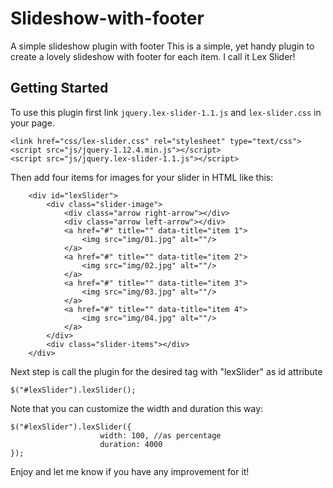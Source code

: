 # Slideshow-with-footer 
A simple slideshow plugin with footer
This is a simple, yet handy plugin to create a lovely slideshow with footer for each item.
I call it Lex Slider!

## Getting Started
To use this plugin first link `jquery.lex-slider-1.1.js` and `lex-slider.css` in your page.

```
<link href="css/lex-slider.css" rel="stylesheet" type="text/css">
<script src="js/jquery-1.12.4.min.js"></script>
<script src="js/jquery.lex-slider-1.1.js"></script>
```

Then add four items for images for your slider in HTML like this:

```
	<div id="lexSlider">
		<div class="slider-image">
			<div class="arrow right-arrow"></div>
			<div class="arrow left-arrow"></div>
			<a href="#" title="" data-title="item 1">
				<img src="img/01.jpg" alt=""/>
			</a>			
			<a href="#" title="" data-title="item 2">
				<img src="img/02.jpg" alt=""/>
			</a>			
			<a href="#" title="" data-title="item 3">
				<img src="img/03.jpg" alt=""/>
			</a>			
			<a href="#" title="" data-title="item 4">
				<img src="img/04.jpg" alt=""/>
			</a>
		</div>
		<div class="slider-items"></div>
	</div>
```

Next step is call the plugin for the desired tag with "lexSlider" as id attribute
```
$("#lexSlider").lexSlider();
```

Note that you can customize the width and duration this way:
```
$("#lexSlider").lexSlider({
					width: 100, //as percentage
					duration: 4000
});
```

Enjoy and let me know if you have any improvement for it!